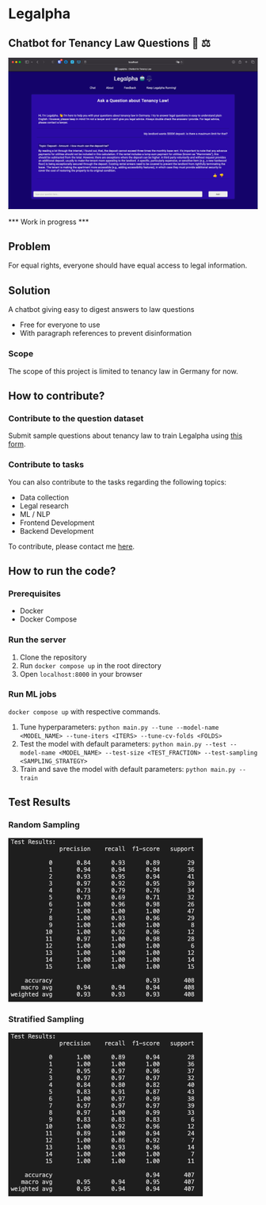 # Legalpha

## Chatbot for Tenancy Law Questions 🤖 ⚖️

![Image](./images/screenshot.png)

*** Work in progress ***

## Problem
For equal rights, everyone should have equal access to legal information.

## Solution
A chatbot giving easy to digest answers to law questions
- Free for everyone to use
- With paragraph references to prevent disinformation

### Scope
The scope of this project is limited to tenancy law in Germany for now.

## How to contribute?
### Contribute to the question dataset
Submit sample questions about tenancy law to train Legalpha using <a href="https://airtable.com/shrxkifiAiuAFO8Cl
">this form</a>.

### Contribute to tasks
You can also contribute to the tasks regarding the following topics:
- Data collection
- Legal research
- ML / NLP
- Frontend Development
- Backend Development

To contribute, please contact me <a href='https://www.linkedin.com/in/ege-atmaca/'>here</a>. 

## How to run the code?
### Prerequisites
- Docker
- Docker Compose

### Run the server
1. Clone the repository
2. Run `docker compose up` in the root directory
3. Open `localhost:8000` in your browser

### Run ML jobs
`docker compose up` with respective commands.
1. Tune hyperparameters: `python main.py --tune --model-name <MODEL_NAME> --tune-iters <ITERS> --tune-cv-folds <FOLDS>`
2. Test the model with default parameters: `python main.py --test --model-name <MODEL_NAME> --test-size <TEST_FRACTION> --test-sampling <SAMPLING_STRATEGY>`
3. Train and save the model with default parameters: `python main.py --train`

## Test Results
### Random Sampling
![Image](./images/test_results_random.png)

### Stratified Sampling
![Image](./images/test_results_stratified.png)